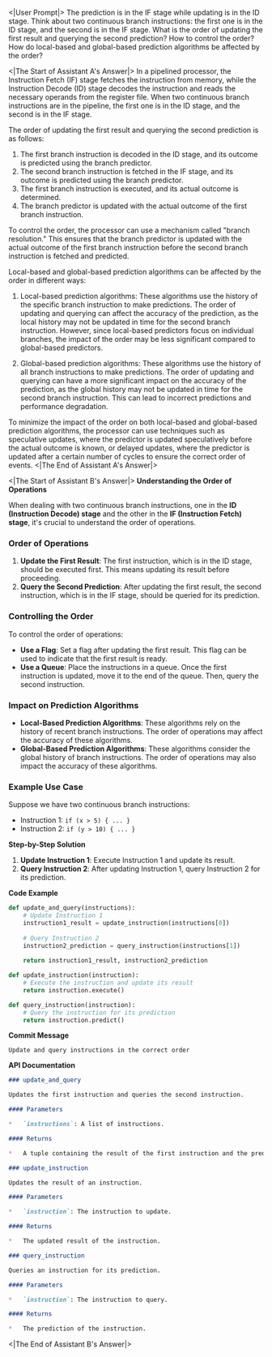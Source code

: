 <|User Prompt|>
 The prediction is in the IF stage while updating is in the ID stage. Think about two
continuous branch instructions: the first one is in the ID stage, and the second is in the IF
stage. What is the order of updating the first result and querying the second prediction? How
to control the order? How do local-based and global-based prediction algorithms be affected
by the order?

<|The Start of Assistant A's Answer|>
In a pipelined processor, the Instruction Fetch (IF) stage fetches the instruction from memory, while the Instruction Decode (ID) stage decodes the instruction and reads the necessary operands from the register file. When two continuous branch instructions are in the pipeline, the first one is in the ID stage, and the second is in the IF stage.

The order of updating the first result and querying the second prediction is as follows:

1. The first branch instruction is decoded in the ID stage, and its outcome is predicted using the branch predictor.
2. The second branch instruction is fetched in the IF stage, and its outcome is predicted using the branch predictor.
3. The first branch instruction is executed, and its actual outcome is determined.
4. The branch predictor is updated with the actual outcome of the first branch instruction.

To control the order, the processor can use a mechanism called "branch resolution." This ensures that the branch predictor is updated with the actual outcome of the first branch instruction before the second branch instruction is fetched and predicted.

Local-based and global-based prediction algorithms can be affected by the order in different ways:

1. Local-based prediction algorithms: These algorithms use the history of the specific branch instruction to make predictions. The order of updating and querying can affect the accuracy of the prediction, as the local history may not be updated in time for the second branch instruction. However, since local-based predictors focus on individual branches, the impact of the order may be less significant compared to global-based predictors.

2. Global-based prediction algorithms: These algorithms use the history of all branch instructions to make predictions. The order of updating and querying can have a more significant impact on the accuracy of the prediction, as the global history may not be updated in time for the second branch instruction. This can lead to incorrect predictions and performance degradation.

To minimize the impact of the order on both local-based and global-based prediction algorithms, the processor can use techniques such as speculative updates, where the predictor is updated speculatively before the actual outcome is known, or delayed updates, where the predictor is updated after a certain number of cycles to ensure the correct order of events.
<|The End of Assistant A's Answer|>

<|The Start of Assistant B's Answer|>
**Understanding the Order of Operations**

When dealing with two continuous branch instructions, one in the **ID (Instruction Decode) stage** and the other in the **IF (Instruction Fetch) stage**, it's crucial to understand the order of operations.

### Order of Operations

1.  **Update the First Result**: The first instruction, which is in the ID stage, should be executed first. This means updating its result before proceeding.
2.  **Query the Second Prediction**: After updating the first result, the second instruction, which is in the IF stage, should be queried for its prediction.

### Controlling the Order

To control the order of operations:

-   **Use a Flag**: Set a flag after updating the first result. This flag can be used to indicate that the first result is ready.
-   **Use a Queue**: Place the instructions in a queue. Once the first instruction is updated, move it to the end of the queue. Then, query the second instruction.

### Impact on Prediction Algorithms

-   **Local-Based Prediction Algorithms**: These algorithms rely on the history of recent branch instructions. The order of operations may affect the accuracy of these algorithms.
-   **Global-Based Prediction Algorithms**: These algorithms consider the global history of branch instructions. The order of operations may also impact the accuracy of these algorithms.

### Example Use Case

Suppose we have two continuous branch instructions:

-   Instruction 1: `if (x > 5) { ... }`
-   Instruction 2: `if (y > 10) { ... }`

**Step-by-Step Solution**

1.  **Update Instruction 1**: Execute Instruction 1 and update its result.
2.  **Query Instruction 2**: After updating Instruction 1, query Instruction 2 for its prediction.

**Code Example**

```python
def update_and_query(instructions):
    # Update Instruction 1
    instruction1_result = update_instruction(instructions[0])
    
    # Query Instruction 2
    instruction2_prediction = query_instruction(instructions[1])
    
    return instruction1_result, instruction2_prediction

def update_instruction(instruction):
    # Execute the instruction and update its result
    return instruction.execute()

def query_instruction(instruction):
    # Query the instruction for its prediction
    return instruction.predict()
```

**Commit Message**

`Update and query instructions in the correct order`

**API Documentation**

```markdown
### update_and_query

Updates the first instruction and queries the second instruction.

#### Parameters

*   `instructions`: A list of instructions.

#### Returns

*   A tuple containing the result of the first instruction and the prediction of the second instruction.

### update_instruction

Updates the result of an instruction.

#### Parameters

*   `instruction`: The instruction to update.

#### Returns

*   The updated result of the instruction.

### query_instruction

Queries an instruction for its prediction.

#### Parameters

*   `instruction`: The instruction to query.

#### Returns

*   The prediction of the instruction.
```
<|The End of Assistant B's Answer|>